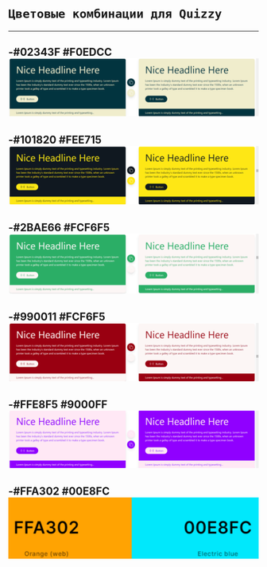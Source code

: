 # `Цветовые комбинации для Quizzy`

---
-#02343F #F0EDCC
![](img.png)
---
-#101820 #FEE715
![](img_1.png)
---

-#2BAE66 #FCF6F5
![](img_2.png)
---
-#990011 #FCF6F5
![](img_3.png)
---

-#FFE8F5 #9000FF
![](img_4.png)
---

-#FFA302 #00E8FC
![](img_5.png)
---



